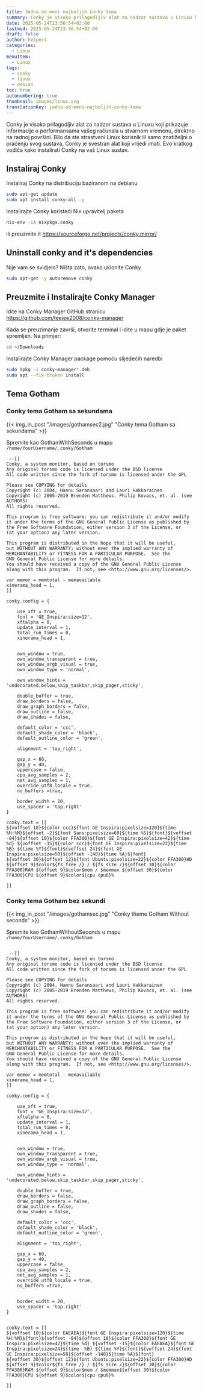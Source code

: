 ```yaml
---
title: Jedna od meni najboljih Conky tema
summary: Conky je visoko prilagodljiv alat za nadzor sustava u Linuxu koji prikazuje informacije o performansama vašeg računala u stvarnom vremenu, direktno na radnoj površini
date: 2025-05-24T23:56:54+02:00
lastmod: 2025-05-24T23:56:54+02:00
draft: false
author: helper4
categories: 
  - Linux
menuItem:
  - Linux
tags:
  - conky
  - linux
  - debian
toc: true
autonumbering: true 
thumbnail: images/linux.svg
translationKey: jedna-od-meni-najboljih-conky-tema
---
```


Conky je visoko prilagodljiv alat za nadzor sustava u Linuxu koji prikazuje informacije o performansama vašeg računala u stvarnom vremenu, direktno na radnoj površini. Bilo da ste strastveni Linux korisnik ili samo znatiželjni o praćenju svog sustava, Conky je svestran alat koji vrijedi imati. Evo kratkog vodiča kako instalirati Conky na vaš Linux sustav.

## Instaliraj Conky

Instaliraj Conky na distribuciju baziranom na debianu

```bash
sudo apt-get update
sudo apt install conky-all -y
```
Instalirajte Conky koristeći Nix upravitelj paketa

```bash
nix-env -iA nixpkgs.conky
```
ili preuzmite it https://sourceforge.net/projects/conky.mirror/

## Uninstall conky and it's dependencies

Nije vam se svidjelo? Ništa zato, ovako uklonite Conky

```bash
sudo apt-get -y autoremove conky
```

## Preuzmite i Instalirajte Conky Manager

Idite na Conky Manager GitHub stranicu https://github.com/teejee2008/conky-manager

Kada se preuzimanje završi, otvorite terminal i idite u mapu gdje je paket spremljen. Na primjer:

```bash
cd ~/Downloads
```

Instalirajte Conky Manager package pomoću slijedećih naredbi

```bash
sudo dpkg -i conky-manager*.deb
sudo apt --fix-broken install
```

## Tema Gotham
### Conky tema Gotham sa sekundama

{{< img_in_post "/images/gothamsec2.jpg" "Conky tema Gotham sa sekundama" >}}

Spremite kao GothamWithSeconds u mapu `/home/YourUsername/.conky/Gotham`

```text
 --[[
Conky, a system monitor, based on torsmo
Any original torsmo code is licensed under the BSD license
All code written since the fork of torsmo is licensed under the GPL

Please see COPYING for details
Copyright (c) 2004, Hannu Saransaari and Lauri Hakkarainen
Copyright (c) 2005-2019 Brenden Matthews, Philip Kovacs, et. al. (see AUTHORS)
All rights reserved.

This program is free software: you can redistribute it and/or modify
it under the terms of the GNU General Public License as published by
the Free Software Foundation, either version 3 of the License, or
(at your option) any later version.

This program is distributed in the hope that it will be useful,
but WITHOUT ANY WARRANTY; without even the implied warranty of
MERCHANTABILITY or FITNESS FOR A PARTICULAR PURPOSE.  See the
GNU General Public License for more details.
You should have received a copy of the GNU General Public License
along with this program.  If not, see <http://www.gnu.org/licenses/>.

var memor = memtotal - memavailable
xinerama_head = 1,
]]

conky.config = {
   
	use_xft = true,
	font = 'GE_Inspira:size=12',
	xftalpha = 0,
    update_interval = 1,
	total_run_times = 0,
	xinerama_head = 1,
	
	
	own_window = true,
 	own_window_transparent = true,
    own_window_argb_visual = true,
    own_window_type = 'normal',
    
	own_window_hints = 'undecorated,below,skip_taskbar,skip_pager,sticky',
	
 	double_buffer = true,   
    draw_borders = false,
    draw_graph_borders = false,
    draw_outline = false,
    draw_shades = false,
    
    default_color = 'ccc',
    default_shade_color = 'black',
    default_outline_color = 'green',
    
    alignment = 'top_right',
    
    gap_x = 60,
    gap_y = 40,
	uppercase = false,
	cpu_avg_samples = 2,
	net_avg_samples = 1,
	override_utf8_locale = true, 
	no_buffers =true,
	
    border_width = 20,
	use_spacer = 'top,right' 
}

conky.text = [[
${voffset 10}${color ccc}${font GE Inspira:pixelsize=120}${time %H:%M}${offset -2}${font Sans:pixelsize=60}${time %S}${font}${voffset -84}${offset 10}${color FFA300}${font GE Inspira:pixelsize=42}${time %d} ${voffset -15}${color ccc}${font GE Inspira:pixelsize=22}${time  %B} ${time %Y}${font}${voffset 24}${font GE Inspira:pixelsize=50}${offset -148}${time %A}${font}
${voffset 30}${offset 12}${font Ubuntu:pixelsize=22}${color FFA300}HD ${offset 9}$color${fs_free /} / ${fs_size /}${offset 30}${color FFA300}RAM ${offset 9}$color$mem / $memmax ${offset 30}${color FFA300}CPU ${offset 9}$color${cpu cpu0}% 

]]

```

### Conky tema Gotham bez sekundi
 
{{< img_in_post "/images/gothamsec.jpg" "Conky theme Gotham Without seconds" >}}

Spremite kao GothamWithoutSeconds u mapu ```/home/YourUsername/.conky/Gotham```

```text

 --[[
Conky, a system monitor, based on torsmo
Any original torsmo code is licensed under the BSD license
All code written since the fork of torsmo is licensed under the GPL

Please see COPYING for details
Copyright (c) 2004, Hannu Saransaari and Lauri Hakkarainen
Copyright (c) 2005-2019 Brenden Matthews, Philip Kovacs, et. al. (see AUTHORS)
All rights reserved.

This program is free software: you can redistribute it and/or modify
it under the terms of the GNU General Public License as published by
the Free Software Foundation, either version 3 of the License, or
(at your option) any later version.

This program is distributed in the hope that it will be useful,
but WITHOUT ANY WARRANTY; without even the implied warranty of
MERCHANTABILITY or FITNESS FOR A PARTICULAR PURPOSE.  See the
GNU General Public License for more details.
You should have received a copy of the GNU General Public License
along with this program.  If not, see <http://www.gnu.org/licenses/>.

var memor = memtotal - memavailable
xinerama_head = 1,
]]

conky.config = {
   
	use_xft = true,
	font = 'GE_Inspira:size=12',
	xftalpha = 0,
    update_interval = 1,
	total_run_times = 0,
	xinerama_head = 1,
	
	
	own_window = true,
 	own_window_transparent = true,
    own_window_argb_visual = true,
    own_window_type = 'normal',
    
	own_window_hints = 'undecorated,below,skip_taskbar,skip_pager,sticky',
	
 	double_buffer = true,   
    draw_borders = false,
    draw_graph_borders = false,
    draw_outline = false,
    draw_shades = false,
    
    default_color = 'ccc',
    default_shade_color = 'black',
    default_outline_color = 'green',
    
    alignment = 'top_right',
    
    gap_x = 60,
    gap_y = 40,
	uppercase = false,
	cpu_avg_samples = 2,
	net_avg_samples = 1,
	override_utf8_locale = true, 
	no_buffers =true,
	

    border_width = 20,
	use_spacer = 'top,right' 
}


conky.text = [[
${voffset 10}${color EAEAEA}${font GE Inspira:pixelsize=120}${time %H:%M}${font}${voffset -84}${offset 10}${color FFA300}${font GE Inspira:pixelsize=42}${time %d} ${voffset -15}${color EAEAEA}${font GE Inspira:pixelsize=24}${time  %B} ${time %Y}${font}${voffset 24}${font GE Inspira:pixelsize=58}${offset -148}${time %A}${font}
${voffset 30}${offset 12}${font Ubuntu:pixelsize=22}${color FFA300}HD ${offset 9}$color${fs_free /} / ${fs_size /}${offset 30}${color FFA300}RAM ${offset 9}$color$mem / $memmax${offset 30}${color FFA300}CPU ${offset 9}$color${cpu cpu0}%

]]


```